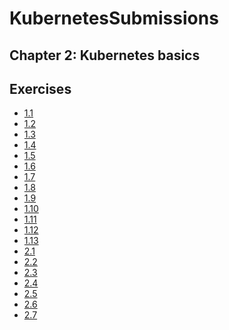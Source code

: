 # KubernetesSubmissions

## Chapter 2: Kubernetes basics

## Exercises

- [1.1](https://github.com/mmucahitOt/KubernetesExercises/tree/main/log_output)
- [1.2](https://github.com/mmucahitOt/KubernetesExercises/tree/main/todo_app)
- [1.3](https://github.com/mmucahitOt/KubernetesExercises/tree/main/log_output)
- [1.4](https://github.com/mmucahitOt/KubernetesExercises/tree/main/todo_app)
- [1.5](https://github.com/mmucahitOt/KubernetesExercises/tree/main/todo_app)
- [1.6](https://github.com/mmucahitOt/KubernetesExercises/tree/main/todo_app)
- [1.7](https://github.com/mmucahitOt/KubernetesExercises/tree/main/log_output)
- [1.8](https://github.com/mmucahitOt/KubernetesExercises/tree/main/todo_app)
- [1.9](https://github.com/mmucahitOt/KubernetesExercises/tree/main/ping_pong)
- [1.10](https://github.com/mmucahitOt/KubernetesExercises/tree/main/log_output)
- [1.11](https://github.com/mmucahitOt/KubernetesExercises/tree/main/log_output)
- [1.12](https://github.com/mmucahitOt/KubernetesExercises/tree/main/todo_app)
- [1.13](https://github.com/mmucahitOt/KubernetesExercises/tree/main/todo_app)
- [2.1](https://github.com/mmucahitOt/KubernetesExercises/tree/main/log_output)
- [2.2](https://github.com/mmucahitOt/KubernetesExercises/tree/main/todo_app)
- [2.3](https://github.com/mmucahitOt/KubernetesExercises/tree/main/log_output)
- [2.4](https://github.com/mmucahitOt/KubernetesExercises/tree/main/todo_app)
- [2.5](https://github.com/mmucahitOt/KubernetesExercises/tree/main/log_output)
- [2.6
  ](https://github.com/mmucahitOt/KubernetesExercises/tree/main/todo_app)
- [2.7](https://github.com/mmucahitOt/KubernetesExercises/tree/main/ping_pong)
